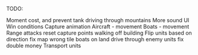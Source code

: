 TODO:

Moment cost, and prevent tank driving through mountains
More sound
UI
Win conditions
Capture animation
Aircraft - movement
Boats - movement
Range attacks
reset capture points walking off building
Flip units based on direction
fix map wrong tile
boats on land
drive through enemy units
fix double money
Transport units